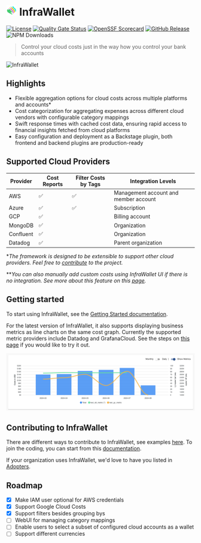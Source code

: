 <h1>
  <img style="height: 1em;" src="./plugins/infrawallet/docs/images/iw_logo.png" alt="logo" title="InfraWallet">
  InfraWallet
</h1>

[![License](https://img.shields.io/badge/license-Apache%202.0-blue.svg)](https://opensource.org/licenses/Apache-2.0)
[![Quality Gate Status](https://sonarcloud.io/api/project_badges/measure?project=electrolux-oss_infrawallet&metric=alert_status)](https://sonarcloud.io/summary/new_code?id=electrolux-oss_infrawallet)
[![OpenSSF Scorecard](https://api.scorecard.dev/projects/github.com/electrolux-oss/infrawallet/badge)](https://scorecard.dev/viewer/?uri=github.com/electrolux-oss/infrawallet)
[![GitHub Release](https://img.shields.io/github/v/release/electrolux-oss/infrawallet)](https://github.com/electrolux-oss/infrawallet/releases)
![NPM Downloads](https://img.shields.io/npm/dm/%40electrolux-oss%2Fplugin-infrawallet)

> Control your cloud costs just in the way how you control your bank accounts

![InfraWallet](./plugins/infrawallet/docs/images/iw_demo.gif)

## Highlights

- Flexible aggregation options for cloud costs across multiple platforms and accounts\*
- Cost categorization for aggregating expenses across different cloud vendors with configurable category mappings
- Swift response times with cached cost data, ensuring rapid access to financial insights fetched from cloud platforms
- Easy configuration and deployment as a Backstage plugin, both frontend and backend plugins are production-ready

## Supported Cloud Providers

| Provider  | Cost Reports | Filter Costs by Tags | Integration Levels                    |
| --------- | ------------ | -------------------- | ------------------------------------- |
| AWS       | ✅           | ✅                   | Management account and member account |
| Azure     | ✅           | ✅                   | Subscription                          |
| GCP       | ✅           |                      | Billing account                       |
| MongoDB   | ✅           |                      | Organization                          |
| Confluent | ✅           |                      | Organization                          |
| Datadog   | ✅           |                      | Parent organization                   |

\*_The framework is designed to be extensible to support other cloud providers. Feel free to [contribute](./docs/contributing.md) to the project._

\*\*_You can also manually add custom costs using InfraWallet UI if there is no integration. See more about this feature on this [page](./docs/getting-started.md#custom-costs-management)._

## Getting started

To start using InfraWallet, see the [Getting Started documentation](./docs/getting-started.md).

For the latest version of InfraWallet, it also supports displaying business metrics as line charts on the same cost graph. Currently the supported metric providers include Datadog and GrafanaCloud. See the steps on [this page](./docs/integrate-business-metrics.md) if you would like to try it out.

![business-metrics](./docs/images/business_metrics_example.png)

## Contributing to InfraWallet

There are different ways to contribute to InfraWallet, see examples [here](https://medium.com/@infrawalletbox/contribute-to-infrawallet-5-ways-to-get-started-today-42051b8ff8c6). To join the coding, you can start from this [documentation](./docs/contributing.md).

If your organization uses InfraWallet, we'd love to have you listed in [Adopters](ADOPTERS.md).

## Roadmap

- [x] Make IAM user optional for AWS credentials
- [x] Support Google Cloud Costs
- [x] Support filters besides grouping bys
- [ ] WebUI for managing category mappings
- [ ] Enable users to select a subset of configured cloud accounts as a wallet
- [ ] Support different currencies
